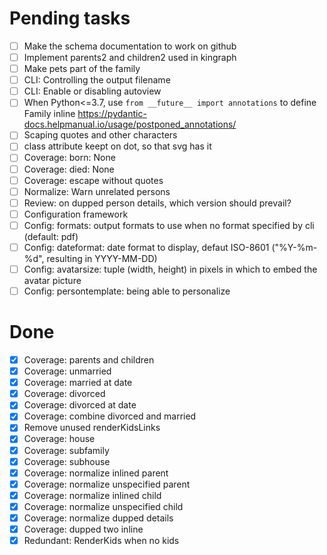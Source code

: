 # Pending tasks

- [ ] Make the schema documentation to work on github
- [ ] Implement parents2 and children2 used in kingraph
- [ ] Make pets part of the family
- [ ] CLI: Controlling the output filename
- [ ] CLI: Enable or disabling autoview
- [ ] When Python<=3.7, use `from __future__ import annotations` to define Family inline https://pydantic-docs.helpmanual.io/usage/postponed_annotations/
- [ ] Scaping quotes and other characters
- [ ] class attribute keept on dot, so that svg has it
- [ ] Coverage: born: None
- [ ] Coverage: died: None
- [ ] Coverage: escape without quotes
- [ ] Normalize: Warn unrelated persons
- [ ] Review: on dupped person details, which version should prevail?
- [ ] Configuration framework
- [ ] Config: formats: output formats to use when no format specified by cli (default: pdf)
- [ ] Config: dateformat: date format to display, defaut ISO-8601 ("%Y-%m-%d", resulting in YYYY-MM-DD)
- [ ] Config: avatarsize: tuple (width, height) in pixels in which to embed the avatar picture
- [ ] Config: persontemplate: being able to personalize

# Done

- [x] Coverage: parents and children
- [x] Coverage: unmarried
- [x] Coverage: married at date
- [x] Coverage: divorced
- [x] Coverage: divorced at date
- [x] Coverage: combine divorced and married
- [x] Remove unused renderKidsLinks
- [x] Coverage: house
- [x] Coverage: subfamily
- [x] Coverage: subhouse
- [x] Coverage: normalize inlined parent
- [x] Coverage: normalize unspecified parent
- [x] Coverage: normalize inlined child
- [x] Coverage: normalize unspecified child
- [x] Coverage: normalize dupped details
- [x] Coverage: dupped two inline
- [x] Redundant: RenderKids when no kids
